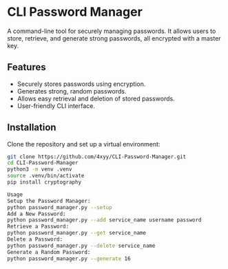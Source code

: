 # CLI Password Manager

A command-line tool for securely managing passwords. It allows users to store, retrieve, and generate strong passwords, all encrypted with a master key.

## Features
- Securely stores passwords using encryption.
- Generates strong, random passwords.
- Allows easy retrieval and deletion of stored passwords.
- User-friendly CLI interface.

## Installation
Clone the repository and set up a virtual environment:
```bash
git clone https://github.com/4xyy/CLI-Password-Manager.git
cd CLI-Password-Manager
python3 -m venv .venv
source .venv/bin/activate
pip install cryptography

Usage
Setup the Password Manager:
python password_manager.py --setup
Add a New Password:
python password_manager.py --add service_name username password
Retrieve a Password:
python password_manager.py --get service_name
Delete a Password:
python password_manager.py --delete service_name
Generate a Random Password:
python password_manager.py --generate 16
